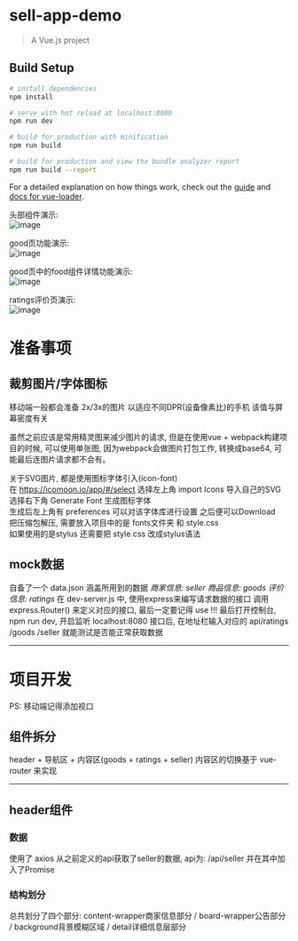 # sell-app-demo

> A Vue.js project

## Build Setup

``` bash
# install dependencies
npm install

# serve with hot reload at localhost:8080
npm run dev

# build for production with minification
npm run build

# build for production and view the bundle analyzer report
npm run build --report
```

For a detailed explanation on how things work, check out the [guide](http://vuejs-templates.github.io/webpack/) and [docs for vue-loader](http://vuejs.github.io/vue-loader).  

头部组件演示:  
![image](https://github.com/feng9217/sellApp/blob/master/resource/demoGIF/headerDemo.gif)  

good页功能演示:  
![image](https://github.com/feng9217/sellApp/blob/master/resource/demoGIF/goodsDemo1.gif)  

good页中的food组件详情功能演示:  
![image](https://github.com/feng9217/sellApp/blob/master/resource/demoGIF/goodsDemo2.gif)  

ratings评价页演示:  
![image](https://github.com/feng9217/sellApp/blob/master/resource/demoGIF/ratings.gif)  

<h1>准备事项</h1>  

<h2>裁剪图片/字体图标</h2>  
移动端一般都会准备 2x/3x的图片 以适应不同DPR(设备像素比)的手机 该值与屏幕密度有关  
  
虽然之前应该是常用精灵图来减少图片的请求, 但是在使用vue + webpack构建项目的时候, 可以使用单张图, 因为webpack会做图片打包工作, 转换成base64, 可能最后连图片请求都不会有。  
  
关于SVG图片, 都是使用图标字体引入(icon-font)  
在 https://icomoon.io/app/#/select 选择左上角 import Icons 导入自己的SVG 选择右下角 Generate Font 生成图标字体  
生成后左上角有 preferences 可以对该字体库进行设置 之后便可以Download  
把压缩包解压, 需要放入项目中的是 fonts文件夹 和 style.css  
如果使用的是stylus 还需要把 style.css 改成stylus语法  
  
<h2>mock数据</h2>  
自备了一个 data.json 涵盖所用到的数据  
<em>商家信息: seller  商品信息: goods  评价信息: ratings</em>  
在 dev-server.js 中, 使用express来编写请求数据的接口  
调用 express.Router() 来定义对应的接口, 最后一定要记得 use !!!  
最后打开控制台, npm run dev, 开启监听 localhost:8080 接口后, 在地址栏输入对应的 api/ratings /goods /seller 就能测试是否能正常获取数据  
  
***
<h1>项目开发</h1>
PS: 移动端记得添加视口  
  
<h2>组件拆分</h2>  
header + 导航区 + 内容区(goods + ratings + seller)  
内容区的切换基于 vue-router 来实现  
  
***
<h2>header组件</h2>  
  
<h3>数据</h3>
使用了 axios 从之前定义的api获取了seller的数据, api为: /api/seller
并在其中加入了Promise  
  
<h3>结构划分</h3>  
总共划分了四个部分: content-wrapper商家信息部分 / board-wrapper公告部分 / background背景模糊区域 / detail详细信息层部分  



